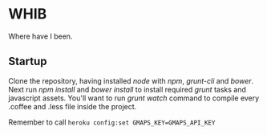 WHIB
====

Where have I been.

Startup
-------

Clone the repository, having installed *node* with *npm*, *grunt-cli* and *bower*.
Next run *npm install* and *bower install* to install required *grunt* tasks and javascript assets.
You'll want to run *grunt watch* command to compile every .coffee and .less file inside the project.

Remember to call `heroku config:set GMAPS_KEY=GMAPS_API_KEY`